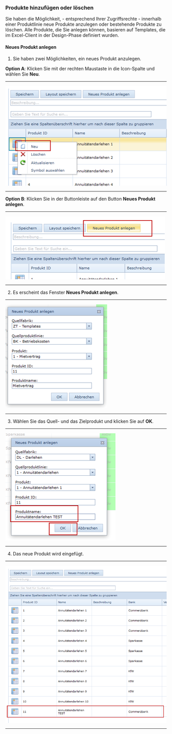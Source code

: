 ### Produkte hinzufügen oder löschen

Sie haben die Möglichkeit, - entsprechend Ihrer Zugriffsrechte - innerhalb einer Produktlinie neue Produkte anzulegen oder bestehende Produkte zu löschen. Alle Produkte, die Sie anlegen können, basieren auf Templates, die im Excel-Client in der Design-Phase definiert wurden.

#### Neues Produkt anlegen

1) Sie haben zwei Möglichkeiten, ein neues Produkt anzulegen.

**Option A**: Klicken Sie mit der rechten Maustaste in die Icon-Spalte und wählen Sie **Neu**.

---
![](/assets/wpl45.png)

---

**Option B**: Klicken Sie in der Buttonleiste auf den Button **Neues Produkt anlegen**.

---
![](/assets/wpl46.png)

---

2) Es erscheint das Fenster **Neues Produkt anlegen**.

---
![](/assets/wpl47.png)

---

3) Wählen Sie das Quell- und das Zielprodukt und klicken Sie auf **OK**.

---
![](/assets/wpl48.png)

---

4) Das neue Produkt wird eingefügt.

---
![](/assets/wpl49.png)

---
